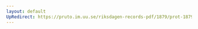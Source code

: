 ```yaml
---
layout: default
UpRedirect: https://pruto.im.uu.se/riksdagen-records-pdf/1879/prot-1879--fk--031/prot-1879--fk--031_014.pdf
---
```


